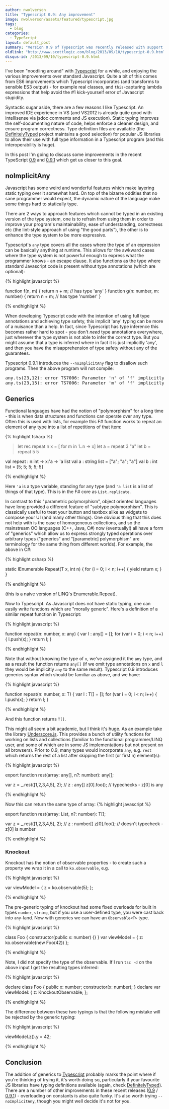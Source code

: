 ```yaml
---
author: nwolverson
title: "Typescript 0.9: Any improvement"
image: nwolverson/assets/featured/typescript.jpg
tags:
  - blog
categories:
  - TypeScript
layout: default_post
summary: "Version 0.9 of Typescript was recently released with support for generic types. In this post I discuss the features of 0.9 and 0.9.1, particularly generics and the \"no implicit any\" option."
oldlink: "http://www.scottlogic.com/blog/2013/09/10/typescript-0.9.html"
disqus-id: /2013/09/10/typescript-0.9.html
---
```

I've been "noodling around" with [Typescript](http://www.typescriptlang.org/) for a while, and enjoying the various improvements over standard Javascript. 
Quite a bit of this comes from ES6 improvements which Typescript incorporates (and transforms to sensible ES3 output) - for example
real classes, and `this`-capturing lambda expressions that help avoid the #1 kick-yourself error of Javascript stupidity.

Syntactic sugar aside, there are a few reasons I like Typescript. An improved IDE experience in VS (and VS2012 is already quite good
with intellisense via jsdoc comments and JS execution). Static typing improves the self-documenting nature
of code, helps enforce a cleaner design, and ensure program correctness. Type definition files are available (the 
[DefinitelyTyped](https://github.com/borisyankov/DefinitelyTyped) project maintains a good selection)
for popular JS libraries to allow their use with full type information in a Typescript program (and this interoperability
is huge).

In this post I'm going to discuss some improvements in the recent TypeScript [0.9](http://blogs.msdn.com/b/typescript/archive/2013/06/18/announcing-typescript-0-9.aspx)
and [0.9.1](http://blogs.msdn.com/b/typescript/archive/2013/08/06/announcing-0-9-1.aspx) which get us closer to this goal.

## noImplicitAny

Javascript has some weird and wonderful features which make layering static typing over it somewhat hard. On top of the bizarre
oddities that no sane programmer would expect, the dynamic nature of the language make some things hard to statically type.

There are 2 ways to approach features which cannot be typed in an existing version of the type system, one is to refrain from using them in
order to improve your program's maintainability, ease of understanding, correctness etc (the lint-style approach
of using "the good parts"), the other is to enhance the type system to be more expressive.

Typescript's `any` type covers all the cases where the type of an expression can be basically anything at runtime. This allows for the awkward
cases where the type system is not powerful enough to express what the programmer knows - an escape clause. It also functions as the type 
where standard Javascript code is present without type annotations (which are optional):

{% highlight javascript %}

function f(n, m) {
    return n + m; // has type 'any'
}
function g(n: number, m: number) {
    return n + m; // has type 'number'
}

{% endhighlight %}

When developing Typescript code with the intention of using full type annotations and achieving type safety, this implicit 'any' typing
can be more of a nuisance than a help. In fact, since Typescript has type inference this becomes rather hard to spot - you don't *need* type
annotations everywhere, just wherever the type system is not able to infer the correct type. But you might assume that a type is inferred
where in fact it is just implicitly 'any', and then you have the misapprehension of type safety without any of the guarantees.

Typescript 0.9.1 introduces the `--noImplicitAny` flag to disallow such programs. Then the above program will not compile:

<pre>
any.ts(23,12): error TS7006: Parameter 'n' of 'f' implicitly has an 'any' type.
any.ts(23,15): error TS7006: Parameter 'm' of 'f' implicitly has an 'any' type.
</pre>

## Generics

Functional languages have had the notion of "polymorphism" for a long time - this is when data structures and functions can operate over
any type. Often this is used with lists, for example this F# function works to repeat an element of any type into a list of repetitions 
of that item:

{% highlight fsharp %}

> let rec repeat n x = [ for m in 1..n -> x]
  let a = repeat 3 "a"
  let b = repeat 5 5

val repeat : n:int -> x:'a -> 'a list
val a : string list = ["a"; "a"; "a"]
val b : int list = [5; 5; 5; 5; 5]

{% endhighlight %}

Here `'a` is a type variable, standing for any type (and `'a list` is a list of things of that type). This is in the F# core
as `List.replicate`.

In contrast to this "parametric polymorphism", object oriented languages
have long provided a different feature of "subtype polymorphism". This is classically useful to treat your button and
textbox alike as widgets to compose your UI (and many other things). One obvious thing that this does not help with
is the case of homogeneous collections, and so the mainstream OO languages (C++, Java, C#) now (eventually!) all have a form of "generics"
which allow us to express strongly typed operations over arbitrary types ("generics" and "\[parametric\] polymorphism" are terminology
for the same thing from different worlds). For example, the above in C#:

{% highlight csharp %}

static IEnumerable<T> Repeat<T>(T x, int n) {
	for (i = 0; i < n; i++) {
		yield return x;
	}
}

{% endhighlight %}

(this is a naive version of LINQ's Enumerable.Repeat).

Now to Typescript. As Javascript does not have static typing, one can easily write functions which are "morally generic".
Here's a definition of a similar repeat function in Typescript:

{% highlight javascript %}

function repeat(n: number, x: any) {
	var l : any[] = [];
	for (var i = 0; i < n; i++)
	{
		l.push(x);
	}
	return l;
}

{% endhighlight %}

Note that without knowing the type of `x`, we've assigned it the `any` type, and as a result the function returns `any[]`
(if we omit type annotations on `x` and `l` they would be implicitly `any` to the same result).
Typescript 0.9 introduces generics syntax which should be familiar as above, and we have:

{% highlight javascript %}

function repeat<T>(n: number, x: T) {
	var l : T[] = [];
	for (var i = 0; i < n; i++)
	{
		l.push(x);
	}
	return l;
}

{% endhighlight %}

And this function returns `T[]`.

This might all seem a bit academic, but I think it's huge. As an example take the library 
[Underscore.js](http://underscorejs.org). This provides
a bunch of utility functions for working on lists and collections (familiar to the functional programmer/LINQ user,
and some of which are in some JS implementations but not present on all browsers).
Prior to 0.9, many types would incorporate `any`, e.g. `rest` which returns the rest of a list after skipping the first
(or first n) element(s):

{% highlight javascript %}

export function rest(array: any[], n?: number): any[];

var z = _.rest([1,2,3,4,5], 2); // z : any[]
z[0].foo(); // typechecks - z[0] is any
	
{% endhighlight %}
		
Now this can return the same type of array: 
{% highlight javascript %}

export function rest<T>(array: List<T>, n?: number): T[];

var z = _.rest([1,2,3,4,5], 2); // z : number[]
z[0].foo(); // doesn't typecheck - z[0] is number
	
{% endhighlight %}

### Knockout

Knockout has the notion of observable properties - to create such a property we wrap it in a call to 
`ko.observable`, e.g. 

{% highlight javascript %}

var viewModel = { 
	z = ko.observable(5);
};

{% endhighlight %}

The pre-generic typing of knockout had some fixed overloads for built in types `number`, `string`, but if you use
a user-defined type, you were cast back into `any`-land. Now with generics we can have an `Observable<T>` type.

{% highlight javascript %}

class Foo {
	constructor(public x: number) {}
}
var viewModel = { 
	z: ko.observable(new Foo(42))
};

{% endhighlight %}

Note, I did not specify the type of the observable. If I run `tsc -d` on the above input I get the resulting types inferred:

{% highlight javascript %}

declare class Foo {
    public x: number;
    constructor(x: number);
}
declare var viewModel: {
    z: KnockoutObservable<Foo>;
};

{% endhighlight %}

The difference between these two typings is that the following mistake will be rejected by the generic typing:

{% highlight javascript %}

viewModel.z().y = 42;

{% endhighlight %}

## Conclusion

The addition of generics to [Typescript](http://www.typescriptlang.org/) probably marks the point where if you're thinking of trying it, it's worth 
doing so, particularly if your favourite JS libraries have typing definitions available 
(again, check [DefinitelyTyped](https://github.com/borisyankov/DefinitelyTyped)). There are a number of other improvements
in these recent releases ([0.9](http://blogs.msdn.com/b/typescript/archive/2013/06/18/announcing-typescript-0-9.aspx) /
 [0.9.1](http://blogs.msdn.com/b/typescript/archive/2013/08/06/announcing-0-9-1.aspx)) - overloading on constants is also
 quite funky. It's also worth trying `--noImplicitAny`, though you might well decide it's not for you.























